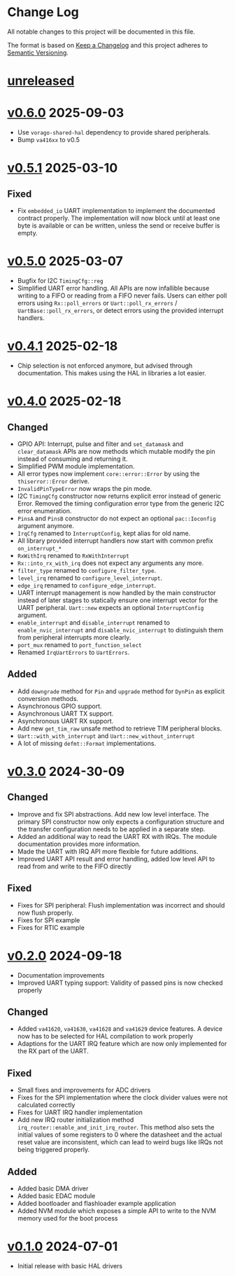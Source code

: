 Change Log
=======

All notable changes to this project will be documented in this file.

The format is based on [Keep a Changelog](http://keepachangelog.com/)
and this project adheres to [Semantic Versioning](http://semver.org/).

# [unreleased]

# [v0.6.0] 2025-09-03

- Use `vorago-shared-hal` dependency to provide shared peripherals.
- Bump `va416xx` to v0.5

# [v0.5.1] 2025-03-10

## Fixed

- Fix `embedded_io` UART implementation to implement the documented contract properly.
  The implementation will now block until at least one byte is available or can be written, unless
  the send or receive buffer is empty.

# [v0.5.0] 2025-03-07

- Bugfix for I2C `TimingCfg::reg`
- Simplified UART error handling. All APIs are now infallible because writing to a FIFO or
  reading from a FIFO never fails. Users can either poll errors using `Rx::poll_errors` or
  `Uart::poll_rx_errors` / `UartBase::poll_rx_errors`, or detect errors using the provided
  interrupt handlers.

# [v0.4.1] 2025-02-18

- Chip selection is not enforced anymore, but advised through documentation. This makes using
  the HAL in libraries a lot easier.

# [v0.4.0] 2025-02-18

## Changed

- GPIO API: Interrupt, pulse and filter and `set_datamask` and `clear_datamask` APIs are now
  methods which mutable modify the pin instead of consuming and returning it.
- Simplified PWM module implementation.
- All error types now implement `core::error::Error` by using the `thiserror::Error` derive.
- `InvalidPinTypeError` now wraps the pin mode.
- I2C `TimingCfg` constructor now returns explicit error instead of generic Error.
  Removed the timing configuration error type from the generic I2C error enumeration.
- `PinsA` and `PinsB` constructor do not expect an optional `pac::Ioconfig` argument anymore.
- `IrqCfg` renamed to `InterruptConfig`, kept alias for old name.
- All library provided interrupt handlers now start with common prefix `on_interrupt_*`
- `RxWithIrq` renamed to `RxWithInterrupt`
- `Rx::into_rx_with_irq` does not expect any arguments any more.
- `filter_type` renamed to `configure_filter_type`.
- `level_irq` renamed to `configure_level_interrupt`.
- `edge_irq` renamed to `configure_edge_interrupt`.
- UART interrupt management is now handled by the main constructor instead of later stages to
  statically ensure one interrupt vector for the UART peripheral. `Uart::new` expects an
  optional `InterruptConfig` argument.
- `enable_interrupt` and `disable_interrupt` renamed to `enable_nvic_interrupt` and
  `disable_nvic_interrupt` to distinguish them from peripheral interrupts more clearly.
- `port_mux` renamed to `port_function_select`
- Renamed `IrqUartErrors` to `UartErrors`.

## Added

- Add `downgrade` method for `Pin` and `upgrade` method for `DynPin` as explicit conversion
  methods.
- Asynchronous GPIO support.
- Asynchronous UART TX support.
- Asynchronous UART RX support.
- Add new `get_tim_raw` unsafe method to retrieve TIM peripheral blocks.
- `Uart::with_with_interrupt` and `Uart::new_without_interrupt`
- A lot of missing `defmt::Format` implementations.

# [v0.3.0] 2024-30-09

## Changed

- Improve and fix SPI abstractions. Add new low level interface. The primary SPI constructor now
  only expects a configuration structure and the transfer configuration needs to be applied in a
  separate step.
- Added an additional way to read the UART RX with IRQs. The module documentation provides
  more information.
- Made the UART with IRQ API more flexible for future additions.
- Improved UART API result and error handling, added low level API to read from and write
  to the FIFO directly

## Fixed

- Fixes for SPI peripheral: Flush implementation was incorrect and should now flush properly.
- Fixes for SPI example
- Fixes for RTIC example

# [v0.2.0] 2024-09-18

- Documentation improvements
- Improved UART typing support: Validity of passed pins is now checked properly

## Changed

- Added `va41620`, `va41630`, `va41628` and `va41629` device features. A device now has to be
  selected for HAL compilation to work properly
- Adaptions for the UART IRQ feature which are now only implemented for the RX part of the UART.

## Fixed

- Small fixes and improvements for ADC drivers
- Fixes for the SPI implementation where the clock divider values were not calculated
  correctly
- Fixes for UART IRQ handler implementation
- Add new IRQ router initialization method `irq_router::enable_and_init_irq_router`. This method
  also sets the initial values of some registers to 0 where the datasheet and the actual reset
  value are inconsistent, which can lead to weird bugs like IRQs not being triggered properly.

## Added

- Added basic DMA driver
- Added basic EDAC module
- Added bootloader and flashloader example application
- Added NVM module which exposes a simple API to write to the NVM memory used for the boot process

# [v0.1.0] 2024-07-01

- Initial release with basic HAL drivers

[unreleased]: https://egit.irs.uni-stuttgart.de/rust/va416xx-rs/compare/va416xx-hal-v0.6.0...HEAD
[v0.6.0]: https://egit.irs.uni-stuttgart.de/rust/va416xx-rs/compare/va416xx-hal-v0.5.1...va416xx-hal-v0.6.0
[v0.5.1]: https://egit.irs.uni-stuttgart.de/rust/va416xx-rs/compare/va416xx-hal-v0.5.0...va416xx-hal-v0.5.1
[v0.5.0]: https://egit.irs.uni-stuttgart.de/rust/va416xx-rs/compare/va416xx-hal-v0.4.1...va416xx-hal-v0.5.0
[v0.4.1]: https://egit.irs.uni-stuttgart.de/rust/va416xx-rs/compare/va416xx-hal-v0.4.0...va416xx-hal-v0.4.1
[v0.4.0]: https://egit.irs.uni-stuttgart.de/rust/va416xx-rs/compare/va416xx-hal-v0.3.0...va416xx-hal-v0.4.0
[v0.3.0]: https://egit.irs.uni-stuttgart.de/rust/va416xx-rs/compare/va416xx-hal-v0.2.0...va108xx-hal-v0.3.0
[v0.2.0]: https://egit.irs.uni-stuttgart.de/rust/va416xx-rs/compare/va416xx-hal-v0.1.0...va108xx-hal-v0.2.0
[v0.1.0]: https://egit.irs.uni-stuttgart.de/rust/va416xx-rs/src/tag/va416xx-hal-v0.1.0
